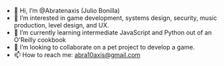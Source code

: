 - 👋 Hi, I’m @Abratenaxis (Julio Bonilla)
- 👀 I’m interested in game development, systems design, security, music production, level design, and UX.
- 🌱 I’m currently learning intermediate JavaScript and Python out of an O'Reilly cookbook
- 💞️ I’m looking to collaborate on a pet project to develop a game.
- 📫 How to reach me: abra10axis@gmail.com

<!---
Abratenaxis/Abratenaxis is a ✨ special ✨ repository because its `README.md` (this file) appears on your GitHub profile.
You can click the Preview link to take a look at your changes.
--->
